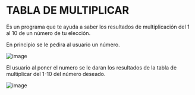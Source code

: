 <h1>TABLA DE MULTIPLICAR</h1>
<p></p>Es un programa que te ayuda a saber los resultados de multiplicación del 1 al 10 de un número de tu elección. </p> 


<p>En principio se le pedira al usuario un número.</p>


![image](https://github.com/user-attachments/assets/30fbe2c2-09d4-42df-8a48-37271be1e994)


<p>El usuario al poner el numero se le daran los resultados de la tabla de multiplicar del 1-10 del número deseado.</p>


![image](https://github.com/user-attachments/assets/976883ee-76c5-4b18-ba94-045f5e680f12)


